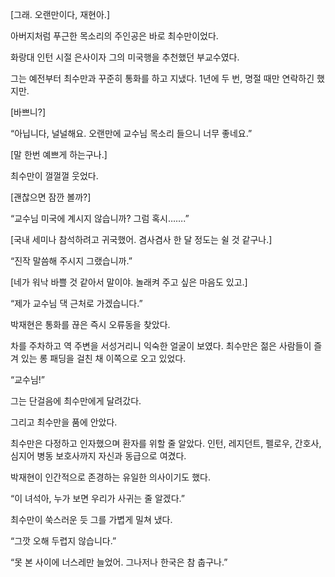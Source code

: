 [그래. 오랜만이다, 재현아.]

아버지처럼 푸근한 목소리의 주인공은 바로 최수만이었다.

화랑대 인턴 시절 은사이자 그의 미국행을 추천했던 부교수였다.

그는 예전부터 최수만과 꾸준히 통화를 하고 지냈다. 1년에 두 번, 명절 때만 연락하긴 했지만.

[바쁘니?]

“아닙니다, 널널해요. 오랜만에 교수님 목소리 들으니 너무 좋네요.”

[말 한번 예쁘게 하는구나.]

최수만이 껄껄껄 웃었다.

[괜찮으면 잠깐 볼까?]

“교수님 미국에 계시지 않습니까? 그럼 혹시…….”

[국내 세미나 참석하려고 귀국했어. 겸사겸사 한 달 정도는 쉴 것 같구나.]

“진작 말씀해 주시지 그랬습니까.”

[네가 워낙 바쁠 것 같아서 말이야. 놀래켜 주고 싶은 마음도 있고.]

“제가 교수님 댁 근처로 가겠습니다.”

박재현은 통화를 끊은 즉시 오류동을 찾았다.

차를 주차하고 역 주변을 서성거리니 익숙한 얼굴이 보였다. 최수만은 젊은 사람들이 즐겨 있는 롱 패딩을 걸친 채 이쪽으로 오고 있었다.

“교수님!”

그는 단걸음에 최수만에게 달려갔다.

그리고 최수만을 품에 안았다.

최수만은 다정하고 인자했으며 환자를 위할 줄 알았다. 인턴, 레지던트, 펠로우, 간호사, 심지어 병동 보호사까지 자신과 동급으로 여겼다.

박재현이 인간적으로 존경하는 유일한 의사이기도 했다.

“이 녀석아, 누가 보면 우리가 사귀는 줄 알겠다.”

최수만이 쑥스러운 듯 그를 가볍게 밀쳐 냈다.

“그깟 오해 두렵지 않습니다.”

“못 본 사이에 너스레만 늘었어. 그나저나 한국은 참 춥구나.”